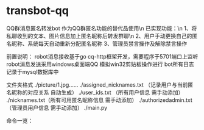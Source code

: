 # transbot-qq
QQ群消息匿名转发bot 作为QQ群匿名功能的替代品使用\n
已实现功能：\n
1、将私聊收到的文本、图片信息加上匿名昵称后转发群聊\n
2、用户手动更换自己的匿名昵称、系统每天自动重新分配匿名昵称
3、管理员禁言操作及解除禁言操作

前置说明：
robot消息接收基于go cq-http框架开发，需要程序于5701端口上监听
robot消息发送采用windows桌面端QQ 模拟win32剪贴板操作进行
bot所有日志记录于mysql数据库中

文件夹格式
./picture/1.jpg......
./assigned_nicknames.txt  （记录用户与当前匿名昵称的对应关系 自动生成）
./user_ids.txt （所有用户信息 需手动添加）
./nicknames.txt（所有可用匿名昵称信息 需手动添加）
./authorizedadmin.txt （管理员用户信息 需手动添加）
./main.py

命令一览：
